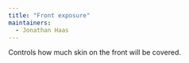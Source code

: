 ```yaml
---
title: "Front exposure"
maintainers:
  - Jonathan Haas
---
```


Controls how much skin on the front will be covered.

